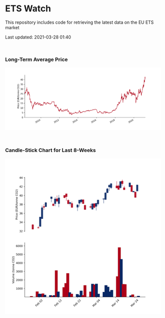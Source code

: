 # ETS Watch

This repository includes code for retrieving the latest data on the EU ETS market

Last updated: 2021-03-28 01:40

<br>

### Long-Term Average Price

![Long-term average](img/long_term_avg.png)

<br>

### Candle-Stick Chart for Last 8-Weeks

![Open, High, Low, Close & Volume](img/ohlc_vol.png)
